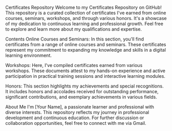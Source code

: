 Certificates Repository
Welcome to my Certificates Repository on GitHub! This repository is a curated collection of certificates I've earned from online courses, seminars, workshops, and through various honors. It's a showcase of my dedication to continuous learning and professional growth. Feel free to explore and learn more about my qualifications and expertise.

Contents
Online Courses and Seminars: In this section, you'll find certificates from a range of online courses and seminars. These certificates represent my commitment to expanding my knowledge and skills in a digital learning environment.

Workshops: Here, I've compiled certificates earned from various workshops. These documents attest to my hands-on experience and active participation in practical training sessions and interactive learning modules.

Honors: This section highlights my achievements and special recognitions. It includes honors and accolades received for outstanding performance, significant contributions, and exemplary achievements in various fields.

About Me
I'm [Your Name], a passionate learner and professional with diverse interests. This repository reflects my journey in professional development and continuous education. For further discussion or collaboration opportunities, feel free to connect with me via Gmail.
